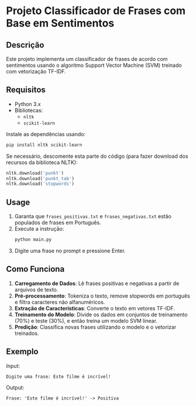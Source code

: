 # Projeto Classificador de Frases com Base em Sentimentos

## Descrição
Este projeto implementa um classificador de frases de acordo com sentimentos usando o algoritmo Support Vector Machine (SVM) treinado com vetorização TF-IDF.

## Requisitos
- Python 3.x
- Bibliotecas:
  - `nltk`
  - `scikit-learn`

Instale as dependências usando:
```bash
pip install nltk scikit-learn
```

Se necessário, descomente esta parte do código (para fazer download dos recursos da biblioteca NLTK):
```python
nltk.download('punkt')
nltk.download('punkt_tab')
nltk.download('stopwords')
```

## Usage
1. Garanta que `frases_positivas.txt` e `frases_negativas.txt` estão populados de frases em Português.
2. Execute a instrução:
   ```bash
   python main.py
   ```
3. Digite uma frase no prompt e pressione Enter.

## Como Funciona

1. **Carregamento de Dados**: Lê frases positivas e negativas a partir de arquivos de texto.
2. **Pré-processamento**: Tokeniza o texto, remove stopwords em português e filtra caracteres não alfanuméricos.
3. **Extração de Características**: Converte o texto em vetores TF-IDF.
4. **Treinamento do Modelo**: Divide os dados em conjuntos de treinamento (70%) e teste (30%), e então treina um modelo SVM linear.
5. **Predição**: Classifica novas frases utilizando o modelo e o vetorizar treinados.

## Exemplo
Input:
```
Digite uma frase: Este filme é incrível!
```
Output:
```
Frase: 'Este filme é incrível!' -> Positiva
